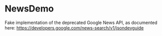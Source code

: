 NewsDemo
=========
Fake implementation of the deprecated Google News API, as documented here: https://developers.google.com/news-search/v1/jsondevguide
